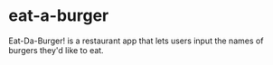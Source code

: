 # eat-a-burger
Eat-Da-Burger! is a restaurant app that lets users input the names of burgers they'd like to eat.
